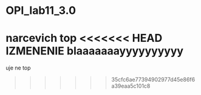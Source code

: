 # OPI_lab11_3.0
narcevich top
<<<<<<< HEAD
IZMENENIE
blaaaaaaayyyyyyyyyy
=======
uje ne top
>>>>>>> 35cfc6ae77394902977d45e86f6a39eaa5c101c8
